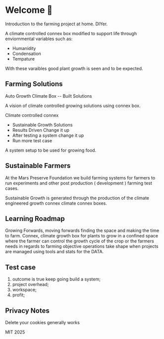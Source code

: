 # Welcome 🍊

Introduction to the farming project at home. DIYer. 

A climate controlled connex box modified to support life
through enviornmental variables such as:

- Humanidity
- Condensation
- Tempature

With these varaibles good plant growth is seen and to be expected.

## Farming Solutions

Auto Growth Climate Box -- Built Solutions

A vision of climate controlled growing solutions
using connex box. 

Climate controlled connex

- Sustainable Growth Solutions
- Results Driven Change it up
- After testing a system change it up
- Run more test case

A system setup to be used for growing food.

## Sustainable Farmers

At the Mars Preserve Foundation we build farming systems for farmers to run experiments 
and other post production ( development ) farming test cases.

Sustainable Growth is generated through the production of the climate engineered growth connex
climate connex boxes.

## Learning Roadmap

Growing Forwards, moving forwards finding the space and making the time to farm.
Connex, climate growth box for plants to grow in a confined space where the farmer
can control the growth cycle of the crop or the farmers needs in regards to farming objective
operations take shape when projects are managed using tools and stats for the DATA. 


## Test case

1. outcome is true keep going build a system; 
2. project overhead;
3. workspace;
4. profit;

## Privacy Notes

Delete your cookies generally works
 
 MIT 2025
